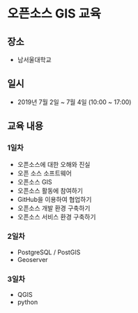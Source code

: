 ﻿# 오픈소스 GIS 교육

## 장소
* 남서울대학교
  
## 일시
* 2019년 7월 2일 ~ 7월 4일 (10:00 ~ 17:00)

## 교육 내용
### 1일차
* 오픈소스에 대한 오해와 진실
* 오픈 소스 소프트웨어
* 오픈소스 GIS
* 오픈소스 활동에 참여하기
* GitHub을 이용하여 협업하기
* 오픈소스 개발 환경 구축하기
* 오픈소스 서비스 환경 구축하기

### 2일차
* PostgreSQL / PostGIS
* Geoserver

### 3일차
* QGIS
* python